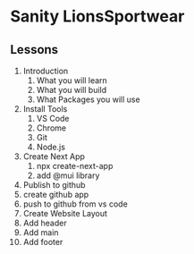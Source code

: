 # Sanity LionsSportwear

 ## Lessons

 1. Introduction
    1. What you will learn
    2. What you will build
    3. What Packages you will use
 2. Install Tools
    1. VS Code
    2. Chrome
    3. Git
    4. Node.js
 3. Create Next App
    1. npx create-next-app
    2. add @mui library
4. Publish to github
  1. create github app 
  2. push to github from vs code
5. Create Website Layout 
  1. Add header
  2. Add main
  3. Add footer